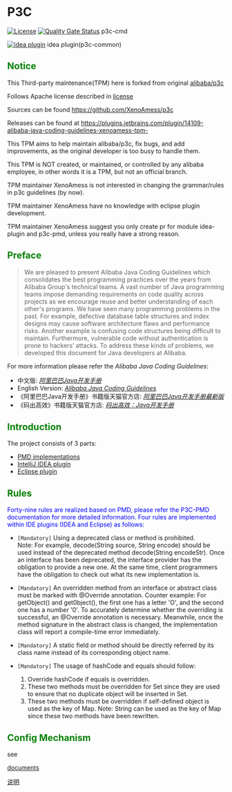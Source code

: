 # P3C

[![License](https://img.shields.io/badge/license-Apache%202-4EB1BA.svg)](https://www.apache.org/licenses/LICENSE-2.0.html)
[![Quality Gate Status](https://sonarcloud.io/api/project_badges/measure?project=p3c-idea&metric=alert_status)](https://sonarcloud.io/dashboard?id=p3c-idea)
p3c-cmd

[![idea plugin](https://sonarcloud.io/api/project_badges/measure?project=p3c-idea&metric=alert_status)](https://sonarcloud.io/dashboard?id=p3c-idea)
idea plugin(p3c-common)

## <font color="green">Notice</font>
This Third-party maintenance(TPM) here is forked from original [alibaba/p3c](https://github.com/alibaba/p3c)

Follows Apache license described in [license](license.txt)

Sources can be found https://github.com/XenoAmess/p3c

Releases can be found at https://plugins.jetbrains.com/plugin/14109-alibaba-java-coding-guidelines-xenoamess-tpm-

This TPM aims to help maintain alibaba/p3c, fix bugs, and add improvements, as the original developer is too busy to handle them.

This TPM is NOT created, or maintained, or controlled by any alibaba employee, in other words it is a TPM, but not an official branch.

TPM maintainer XenoAmess is not interested in changing the grammar/rules in p3c guidelines (by now).

TPM maintainer XenoAmess have no knowledge with eclipse plugin development.

TPM maintainer XenoAmess suggest you only create pr for module idea-plugin and p3c-pmd, unless you really have a strong reason.

## <font color="green">Preface</font>
> We are pleased to present Alibaba Java Coding Guidelines which consolidates the best programming practices over the years from Alibaba Group's technical teams. A vast number of Java programming teams impose demanding requirements on code quality across projects as we encourage reuse and better understanding of each other's programs. We have seen many programming problems in the past. For example, defective database table structures and index designs may cause software architecture flaws and performance risks. Another example is confusing code structures being difficult to maintain. Furthermore, vulnerable code without authentication is prone to hackers’ attacks. To address these kinds of problems, we developed this document for Java developers at Alibaba.
 
For more information please refer the *Alibaba Java Coding Guidelines*:
- 中文版: *[阿里巴巴Java开发手册](https://github.com/alibaba/p3c/blob/master/%E9%98%BF%E9%87%8C%E5%B7%B4%E5%B7%B4Java%E5%BC%80%E5%8F%91%E6%89%8B%E5%86%8C%EF%BC%88%E6%B3%B0%E5%B1%B1%E7%89%88%EF%BC%89.pdf)*
- English Version: *[Alibaba Java Coding Guidelines](https://alibaba.github.io/Alibaba-Java-Coding-Guidelines)*
- 《阿里巴巴Java开发手册》书籍版天猫官方店: *[阿里巴巴Java开发手册最新版](https://detail.tmall.com/item.htm?spm=a1z2e.8325951.feedDetail.4.3315431gklIXe&id=562626792765&ns=1&abbucket=14)*
- 《码出高效》书籍版天猫官方店: *[码出高效：Java开发手册](https://detail.tmall.com/item.htm?spm=a230r.1.14.40.7dee7d6bwpO82U&id=575107529181&ns=1&abbucket=20)*

## <font color="green">Introduction</font>
The project consists of 3 parts:  
- [PMD implementations](p3c-pmd)  
- [IntelliJ IDEA plugin](idea-plugin)  
- [Eclipse plugin](eclipse-plugin)   

## <font color="green">Rules</font>
<font color="blue">Forty-nine rules are realized based on PMD, please refer the P3C-PMD documentation for more detailed information. Four rules are implemented within IDE plugins (IDEA and Eclipse) as follows:</font>  

- ``[Mandatory]`` Using a deprecated class or method is prohibited.  
   Note: For example, decode(String source, String encode) should be used instead of the deprecated method decode(String encodeStr). Once an interface has been deprecated, the interface provider has the obligation to provide a new one. At the same time, client programmers have the obligation to check out what its new implementation is.
   
- ``[Mandatory]`` An overridden method from an interface or abstract class must be marked with @Override annotation.
   Counter example: For getObject() and get0bject(), the first one has a letter 'O', and the second one has a number '0'. To accurately determine whether the overriding is successful, an @Override annotation is necessary. Meanwhile, once the method signature in the abstract class is changed, the implementation class will report a compile-time error immediately.
   
- ``[Mandatory]`` A static field or method should be directly referred by its class name instead of its corresponding object name.

- ``[Mandatory]`` The usage of hashCode and equals should follow:
    1. Override hashCode if equals is overridden.
    2. These two methods must be overridden for Set since they are used to ensure that no duplicate object will be inserted in Set.
    3. These two methods must be overridden if self-defined object is used as the key of Map.
   Note: String can be used as the key of Map since these two methods have been rewritten.

<!--
## Join us
If you have any questions or comments, please contact junlie by email at caikang.ck@alibaba-inc.com, and please join us to make project P3C perfect for more programmers.

Please follow our WeChat official account as ali_yunxiao below:

![](https://gw.alicdn.com/tfscom/TB1TrNcXjv85uJjSZFNXXcJApXa.png)

### 2020 阿里春季招聘—欢迎投递简历

[校招详情](https://www.nowcoder.com/discuss/385514)

[社招详情](https://job.alibaba.com/zhaopin/position_detail.htm?trace=qrcode_share&positionCode=GP605219)
-->

## <font color="green">Config Mechanism</font>

see 

[documents](idea-plugin/README.md)

[说明](idea-plugin/README_cn.md)
